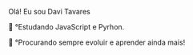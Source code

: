 Olá! Eu sou Davi Tavares

🎒 °Estudando JavaScript e Pyrhon.

🚀 °Procurando sempre evoluir e aprender ainda mais!
